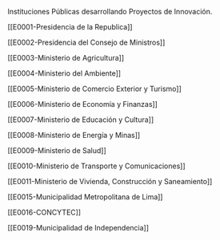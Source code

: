 Instituciones Públicas desarrollando Proyectos de Innovación.

[[E0001-Presidencia de la Republica]]

[[E0002-Presidencia del Consejo de Ministros]]

[[E0003-Ministerio de Agricultura]]

[[E0004-Ministerio del Ambiente]]

[[E0005-Ministerio de Comercio Exterior y Turismo]]

[[E0006-Ministerio de Economía y Finanzas]]

[[E0007-Ministerio de Educación y Cultura]]

[[E0008-Ministerio de Energía y Minas]]

[[E0009-Ministerio de Salud]]

[[E0010-Ministerio de Transporte y Comunicaciones]]

[[E0011-Ministerio de Vivienda, Construcción y Saneamiento]]

[[E0015-Municipalidad Metropolitana de Lima]]

[[E0016-CONCYTEC]]

[[E0019-Municipalidad de Independencia]]
